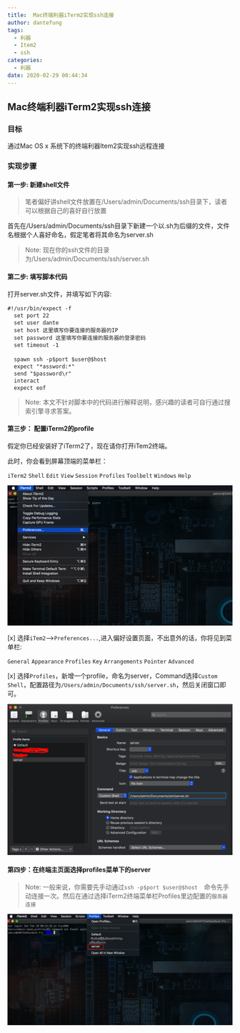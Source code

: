 ```yaml
---
title:  Mac终端利器iTerm2实现ssh连接
author: dantefung
tags:
  - 利器
  - Item2
  - ssh
categories:
  - 利器
date: 2020-02-29 00:44:34
---
```



## Mac终端利器iTerm2实现ssh连接

### 目标

通过Mac OS x 系统下的终端利器Item2实现ssh远程连接

### 实现步骤

#### 第一步: 新建shell文件

> 笔者偏好讲shell文件放置在/Users/admin/Documents/ssh目录下，读者可以根据自己的喜好自行放置

首先在/Users/admin/Documents/ssh目录下新建一个以.sh为后缀的文件，文件名根据个人喜好命名，假定笔者将其命名为server.sh

> Note: 现在你的ssh文件的目录为/Users/admin/Documents/ssh/server.sh

#### 第二步: 填写脚本代码

打开server.sh文件，并填写如下内容:

```shell
#!/usr/bin/expect -f  
  set port 22  
  set user dante
  set host 这里填写你要连接的服务器的IP
  set password 这里填写你要连接的服务器的登录密码
  set timeout -1
   
  spawn ssh -p$port $user@$host  
  expect "*assword:*"  
  send "$password\r"  
  interact  
  expect eof

```

> Note: 本文不针对脚本中的代码进行解释说明，感兴趣的读者可自行通过搜索引擎寻求答案。

#### 第三步： 配置iTerm2的profile

假定你已经安装好了iTerm2了，现在请你打开iTem2终端。

此时，你会看到屏幕顶端的菜单栏：

`iTerm2`  `Shell` `Edit` `View` `Session` `Profiles` `Toolbelt` `Windows` `Help`

![image-20200229013028044](/images/image-20200229013028044.png)

[x] 选择`iTem2`-->`Preferences...`,进入偏好设置页面，不出意外的话，你将见到菜单栏:

`General` `Appearance` `Profiles` `Key` `Arrangements` `Pointer` `Advanced`


[x] 选择`Profiles`，新增一个profile，命名为server，Command选择`Custom Shell`，配置路径为`/Users/admin/Documents/ssh/server.sh`，然后关闭窗口即可。

![image-20200229011920187](/images/image-20200229011920187.png)

#### 第四步：在终端主页面选择profiles菜单下的server

> Note: 一般来说，你需要先手动通过`ssh -p$port $user@$host  `命令先手动连接一次。然后在通过选择iTerm2终端菜单栏Profiles里边配置的`服务器连接`

![image-20200229013441719](/images/image-20200229013441719.png)